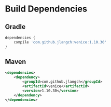 # Build Dependencies


## Gradle

```groovy
dependencies {
    compile 'com.github.jlangch:venice:1.10.30'
}
```

## Maven

```xml
<dependencies>
    <dependency>
        <groupId>com.github.jlangch</groupId>
        <artifactId>venice</artifactId>
        <version>1.10.30</version>
    </dependency>
</dependencies>
```

